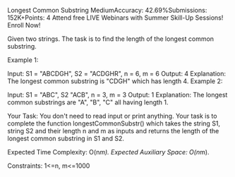 Longest Common Substring
MediumAccuracy: 42.69%Submissions: 152K+Points: 4
Attend free LIVE Webinars with Summer Skill-Up Sessions! Enroll Now!  

Given two strings. The task is to find the length of the longest common substring.


Example 1:

Input: S1 = "ABCDGH", S2 = "ACDGHR", n = 6, m = 6
Output: 4
Explanation: The longest common substring
is "CDGH" which has length 4.
Example 2:

Input: S1 = "ABC", S2 "ACB", n = 3, m = 3
Output: 1
Explanation: The longest common substrings
are "A", "B", "C" all having length 1.

Your Task:
You don't need to read input or print anything. Your task is to complete the function longestCommonSubstr() which takes the string S1, string S2 and their length n and m as inputs and returns the length of the longest common substring in S1 and S2.


Expected Time Complexity: O(n*m).
Expected Auxiliary Space: O(n*m).


Constraints:
1<=n, m<=1000
